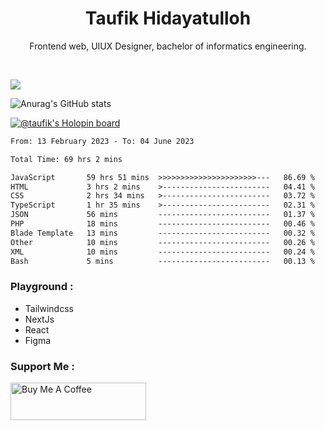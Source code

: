 
<h1 align="center">
  <b>Taufik Hidayatulloh</b>
</h1>
<p align="center">
   Frontend web, UIUX Designer, bachelor of informatics engineering.
 </p>
<br/>


![](https://komarev.com/ghpvc/?username=Taufik-H&color=red)

![Anurag's GitHub stats](https://github-readme-stats.vercel.app/api?username=Taufik-H&show_icons=true&theme=dracula&border_radius=5)



[![@taufik's Holopin board](https://holopin.me/taufik)](https://holopin.io/@taufik)

<!--START_SECTION:waka-->

```txt
From: 13 February 2023 - To: 04 June 2023

Total Time: 69 hrs 2 mins

JavaScript       59 hrs 51 mins  >>>>>>>>>>>>>>>>>>>>>>---   86.69 %
HTML             3 hrs 2 mins    >------------------------   04.41 %
CSS              2 hrs 34 mins   >------------------------   03.72 %
TypeScript       1 hr 35 mins    >------------------------   02.31 %
JSON             56 mins         -------------------------   01.37 %
PHP              18 mins         -------------------------   00.46 %
Blade Template   13 mins         -------------------------   00.32 %
Other            10 mins         -------------------------   00.26 %
XML              10 mins         -------------------------   00.24 %
Bash             5 mins          -------------------------   00.13 %
```

<!--END_SECTION:waka-->
### Playground :
- Tailwindcss
- NextJs
- React
- Figma

### Support Me :
<a href="https://www.buymeacoffee.com/opik" target="_blank"><img src="https://cdn.buymeacoffee.com/buttons/v2/default-yellow.png" alt="Buy Me A Coffee" style="height: 60px !important;width: 217px !important;" ></a>
